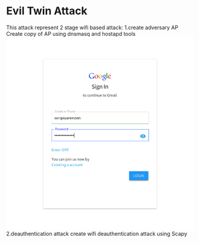 # Evil Twin Attack
This attack represent 2 stage wifi based attack:
1.create adversary AP
Create copy of AP using dnsmasq and hostapd tools
![image](https://github.com/SergeyArenzon/MITM_ATTACK_TOOL/blob/master/images/gmail-form.png)
2.deauthentication attack 
create wifi deauthentication attack using Scapy



